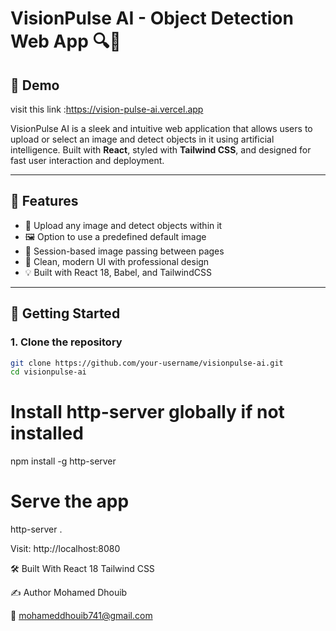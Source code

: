 # VisionPulse AI - Object Detection Web App 🔍🤖


## 📸 Demo

visit this link :https://vision-pulse-ai.vercel.app

VisionPulse AI is a sleek and intuitive web application that allows users to upload or select an image and detect objects in it using artificial intelligence. Built with **React**, styled with **Tailwind CSS**, and designed for fast user interaction and deployment.

---

## 🌟 Features

- 🔎 Upload any image and detect objects within it
- 🖼️ Option to use a predefined default image
- 💾 Session-based image passing between pages
- 🎨 Clean, modern UI with professional design
- 💡 Built with React 18, Babel, and TailwindCSS


---

## 🚀 Getting Started

### 1. Clone the repository

```bash
git clone https://github.com/your-username/visionpulse-ai.git
cd visionpulse-ai

```


# Install http-server globally if not installed
npm install -g http-server

# Serve the app
http-server .

Visit: http://localhost:8080



🛠️ Built With
React 18
Tailwind CSS

✍️ Author
Mohamed Dhouib

📧 mohameddhouib741@gmail.com

